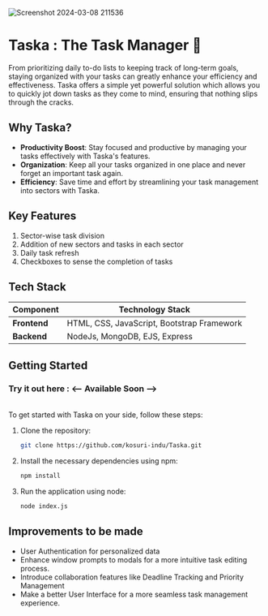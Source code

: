 ![Screenshot 2024-03-08 211536](https://github.com/kosuri-indu/Taska/assets/118645569/bd0168bf-a2f0-4b6b-9c7d-24a3523c92bc) 

# Taska : The Task Manager 📝

From prioritizing daily to-do lists to keeping track of long-term goals, staying organized with your tasks can greatly enhance your efficiency and effectiveness. Taska offers a simple yet powerful solution which allows you to quickly jot down tasks as they come to mind, ensuring that nothing slips through the cracks.

## Why Taska?

- **Productivity Boost**: Stay focused and productive by managing your tasks effectively with Taska's features.
- **Organization**: Keep all your tasks organized in one place and never forget an important task again.
- **Efficiency**: Save time and effort by streamlining your task management into sectors with Taska.

## Key Features

1. Sector-wise task division
2. Addition of new sectors and tasks in each sector
3. Daily task refresh
4. Checkboxes to sense the completion of tasks

## Tech Stack

| Component        | Technology Stack                           |
|------------------|--------------------------------------------|
| **Frontend**     | HTML, CSS, JavaScript, Bootstrap Framework |
| **Backend**      | NodeJs, MongoDB, EJS, Express              |

## Getting Started

### Try it out here : <-- Available Soon -->
<br>
To get started with Taska on your side, follow these steps:

1. Clone the repository:
   
   ```bash
   git clone https://github.com/kosuri-indu/Taska.git
   ```
1. Install the necessary dependencies using npm:
   
   ```bash
   npm install
   ```
3. Run the application using node:
   
   ```bash
   node index.js
   ```
   
## Improvements to be made

- User Authentication for personalized data
- Enhance window prompts to modals for a more intuitive task editing process. 
- Introduce collaboration features like Deadline Tracking and Priority Management 
-  Make a better User Interface for a more seamless task management experience.  

<br/>
